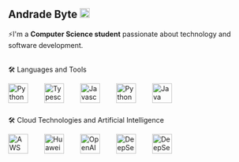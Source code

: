 ## Andrade Byte <img align="bottom" alt="Figma" width="20px" style="padding-right: 10px;" src="https://cdn2.steamgriddb.com/icon/3b6e6f6f7299c5133bd073ed1475bd65.ico"/>

⚡I'm a **Computer Science student** passionate about technology and software development.
<br>
<br>

🛠 Languages and Tools

<img align="left" alt="Python" width="40px" style="padding-right: 30px;" src="https://raw.githubusercontent.com/marwin1991/profile-technology-icons/refs/heads/main/icons/react.png"/>
<img align="left" alt="Typescript" width="40px" style="padding-right: 30px;" src="https://raw.githubusercontent.com/marwin1991/profile-technology-icons/refs/heads/main/icons/typescript.png"/>
<img align="left" alt="Javascript" width="40px" style="padding-right: 30px;" src="https://raw.githubusercontent.com/marwin1991/profile-technology-icons/refs/heads/main/icons/javascript.png"/>
<img align="left" alt="Python" width="40px" style="padding-right: 30px;" src="https://raw.githubusercontent.com/marwin1991/profile-technology-icons/refs/heads/main/icons/python.png"/>
<img align="left" alt="Java" width="40px" style="padding-right: 30px;" src="https://raw.githubusercontent.com/marwin1991/profile-technology-icons/refs/heads/main/icons/java.png"/>
<br>
<br>
<br>

🛠 Cloud Technologies and Artificial Intelligence

<img align="left" alt="AWS" width="40px" style="padding-right: 30px;" src="https://raw.githubusercontent.com/marwin1991/profile-technology-icons/refs/heads/main/icons/aws.png"/>
<img align="left" alt="HuaweiCloud" width="40px" style="padding-right: 30px;" src="https://upload.wikimedia.org/wikipedia/en/thumb/0/04/Huawei_Standard_logo.svg/1200px-Huawei_Standard_logo.svg.png"/>
<img align="left" alt="OpenAI" width="40px" style="padding-right: 30px;" src="https://logos.bugcrowdusercontent.com/logos/eee6/48ca/31319ece/686094268269f7f3ae0a05ff011d42ab_openai-logomark_20x.png"/>
<img align="left" alt="DeepSeek" width="40px" style="padding-right: 30px;" src="https://cdn.prod.website-files.com/657639ebfb91510f45654149/67b4c293747043c9b6d86ec3_deepseek-color.png"/>
<img align="left" alt="DeepSeek" width="40px" style="padding-right: 30px;" src="https://static.vecteezy.com/system/resources/previews/055/687/055/non_2x/rectangle-gemini-google-icon-symbol-logo-free-png.png"/>
